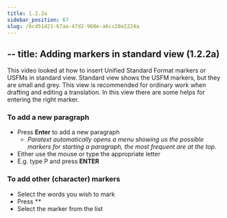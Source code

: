 ```yaml
---
title: 1.2.2a
sidebar_position: 67
slug: /6cd51d21-67aa-47d2-968e-a6cc28e2224a
---
```




## -- title: Adding markers in standard view (1.2.2a)


This video looked at how to insert Unified Standard Format markers or USFMs in standard view. Standard view shows the USFM markers, but they are small and grey. This view is recommended for ordinary work when drafting and editing a translation. In this view there are some helps for entering the right marker.


### To add a new paragraph

- Press **Enter** to add a new paragraph
	- _Paratext automatically opens a menu showing us the possible markers for starting a paragraph, the most frequent are at the top_.
- Either use the mouse or type the appropriate letter
- E.g. type P and press **ENTER**

### To add other (character) markers

- Select the words you wish to mark
- Press **\**
- Select the marker from the list
